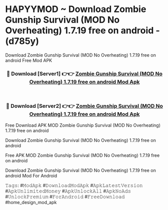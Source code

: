 # HAPYYMOD ~ Download Zombie Gunship Survival (MOD No Overheating) 1.7.19 free on android - (d785y)
Download Zombie Gunship Survival (MOD No Overheating) 1.7.19 free on android Free Mod APK

<div align="center">
<h3>🔴 Download [Server1] 👉👉 <a href="https://apk-comot.site?title=Zombie_Gunship_Survival_(MOD_No_Overheating)_1.7.19_free_on_android">Zombie Gunship Survival (MOD No Overheating) 1.7.19 free on android Mod Apk</a></h3><br>

<h3>🔴 Download [Server2] 👉👉 <a href="https://apk-comot.site?title=Zombie_Gunship_Survival_(MOD_No_Overheating)_1.7.19_free_on_android">Zombie Gunship Survival (MOD No Overheating) 1.7.19 free on android Mod Apk</a></h3>
</div>


Free Download APK MOD Zombie Gunship Survival (MOD No Overheating) 1.7.19 free on android

Download Zombie Gunship Survival (MOD No Overheating) 1.7.19 free on android 

Free APK MOD Zombie Gunship Survival (MOD No Overheating) 1.7.19 free on android 

Download Zombie Gunship Survival (MOD No Overheating) 1.7.19 free on android Mod For Android

𝚃𝚊𝚐𝚜: #𝙼𝚘𝚍𝙰𝚙𝚔 #𝙳𝚘𝚠𝚗𝚕𝚘𝚊𝚍𝙼𝚘𝚍𝙰𝚙𝚔 #𝙰𝚙𝚔𝙻𝚊𝚝𝚎𝚜𝚝𝚅𝚎𝚛𝚜𝚒𝚘𝚗 #𝙰𝚙𝚔𝚄𝚗𝚕𝚒𝚖𝚒𝚝𝚎𝚍𝙼𝚘𝚗𝚎𝚢 #𝙰𝚙𝚔𝚄𝚗𝚕𝚘𝚌𝚔𝙰𝚕𝚕 #𝙰𝚙𝚔𝙽𝚘𝙰𝚍𝚜 #𝚄𝚗𝚕𝚘𝚌𝚔𝙿𝚛𝚎𝚖𝚒𝚞𝚖 #𝙵𝚘𝚛𝙰𝚗𝚍𝚛𝚘𝚒𝚍 #𝙵𝚛𝚎𝚎𝙳𝚘𝚠𝚗𝚕𝚘𝚊𝚍 #home_design_mod_apk